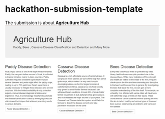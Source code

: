 # hackathon-submission-template
The submission is about **Agriculture Hub**     
![](source/img/agriculturehub.jpg)


